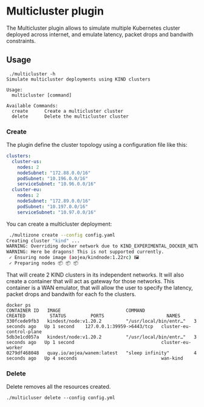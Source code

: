 # Multicluster plugin

The Multicluster plugin allows to simulate multiple Kubernetes cluster deployed across internet, and emulate latency, packet drops and bandwith constraints.

## Usage

```
 ./multicluster -h
Simulate multicluster deployments using KIND clusters

Usage:
  multicluster [command]

Available Commands:
  create      Create a multicluster cluster
  delete      Delete the multicluster cluster
```

### Create


The plugin define the cluster topology using a configuration file like this:

```yaml
clusters:
  cluster-us: 
    nodes: 2
    nodeSubnet: "172.88.0.0/16"
    podSubnet: "10.196.0.0/16"
    serviceSubnet: "10.96.0.0/16"
  cluster-eu:
    nodes: 2
    nodeSubnet: "172.89.0.0/16"
    podSubnet: "10.197.0.0/16"
    serviceSubnet: "10.97.0.0/16"
```

You can create a multicluster deployment:

```sh
 ./multizone create --config config.yaml
Creating cluster "kind" ...
WARNING: Overriding docker network due to KIND_EXPERIMENTAL_DOCKER_NETWORK
WARNING: Here be dragons! This is not supported currently.
 ✓ Ensuring node image (aojea/kindnode:1.22rc) 🖼
 ✓ Preparing nodes 📦 📦 📦  
```


That will create 2 KIND clusters in its independent networks. It will also create a container
that will act as gateway for those networks. This container is a WAN emulator, that will
allow the user to specify the latency, packet drops and bandwith for each fo the clusters.


```
docker ps
CONTAINER ID   IMAGE                        COMMAND                  CREATED         STATUS         PORTS                       NAMES
330fcede9fb3   kindest/node:v1.20.2         "/usr/local/bin/entr…"   3 seconds ago   Up 1 second    127.0.0.1:39959->6443/tcp   cluster-eu-control-plane
5db3e1cd057a   kindest/node:v1.20.2         "/usr/local/bin/entr…"   3 seconds ago   Up 1 second                                cluster-eu-worker
0279df468048   quay.io/aojea/wanem:latest   "sleep infinity"         4 seconds ago   Up 4 seconds                               wan-kind
```

### Delete

Delete removes all the resources created.

```
./multicluser delete --config config.yml
```
